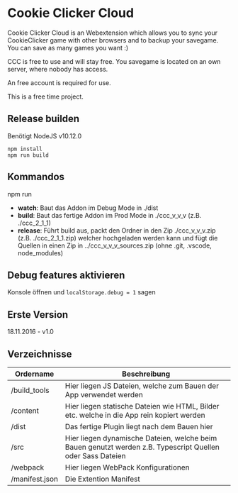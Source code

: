# Cookie Clicker Cloud

Cookie Clicker Cloud is an Webextension which allows you to sync your CookieClicker game with other browsers and to backup your savegame.
You can save as many games you want :)

CCC is free to use and will stay free. You savegame is located on an own server, where nobody has access.

An free account is required for use.

This is a free time project.

## Release builden
Benötigt NodeJS v10.12.0

    npm install
    npm run build

## Kommandos
npm run
 - **watch**: Baut das Addon im Debug Mode in ./dist
 - **build**: Baut das fertige Addon im Prod Mode in ./ccc_v_v_v (z.B. ./ccc_2_1_1)
 - **release**: Führt build aus, packt den Ordner in den Zip ./ccc_v_v_v.zip (z.B. ./ccc_2_1_1.zip) welcher hochgeladen werden kann und fügt die Quellen in einen Zip in ../ccc_v_v_v_sources.zip (ohne .git, .vscode, node_modules)

## Debug features aktivieren
Konsole öffnen und `localStorage.debug = 1` sagen

## Erste Version
18.11.2016 - v1.0

## Verzeichnisse
|Ordername|Beschreibung|
|---|---|
|/build_tools|Hier liegen JS Dateien, welche zum Bauen der App verwendet werden|
|/content|Hier liegen statische Dateien wie HTML, Bilder etc. welche in die App rein kopiert werden|
|/dist|Das fertige Plugin liegt nach dem Bauen hier|
|/src|Hier liegen dynamische Dateien, welche beim Bauen genutzt werden z.B. Typescript Quellen oder Sass Dateien|
|/webpack|Hier liegen WebPack Konfigurationen|
|/manifest.json|Die Extention Manifest|